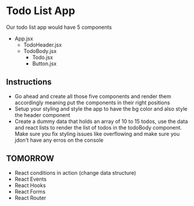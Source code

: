 # Todo List App

Our todo list app would have 5 components

- App.jsx
  - TodoHeader.jsx
  - TodoBody.jsx
    - Todo.jsx
    - Button.jsx

## Instructions

- Go ahead and create all those five components and render them accordingly
  meaning put the components in their right positions
- Setup your styling and style the app to have the bg color and also style the header
  component
- Create a dummy data that holds an array of 10 to 15 todos, use the data and react
  lists to render the list of todos in the todoBody component.
  Make sure you fix styling issues like overflowing and make sure you jdon't have any
  erros on the console

## TOMORROW

- React conditions in action (change data structure)
- React Events
- React Hooks
- React Forms
- React Router
